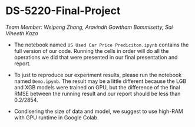 ﻿# DS-5220-Final-Project
*Team Member: Weipeng Zhang, Aravindh Gowtham Bommisetty, Sai Vineeth Kaza*

- The notebook named `US Used Car Price Prediciton.ipynb` contains the full version of our code. Running the cells in order will do all the operations we did that were presented in our final presentation and report.

- To just to reproduce our experiment results, please run the notebook named `Demo.ipynb`. The result may be a little different because the LGB and XGB models were trained on GPU, but the difference of the final RMSE between the running result and our report should be less than 0.2/2854.

- Condisering the size of data and model, we suggest to use high-RAM with GPU runtime in Google Colab.
